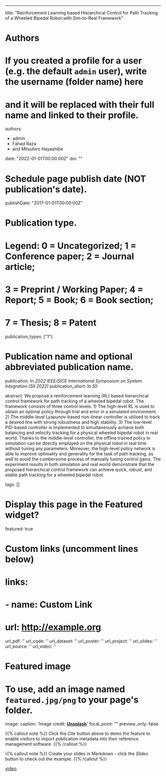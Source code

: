 ---
title: "Reinforcement Learning based Hierarchical Control for Path Tracking of a Wheeled Bipedal Robot with Sim-to-Real Framework"

# Authors
# If you created a profile for a user (e.g. the default `admin` user), write the username (folder name) here 
# and it will be replaced with their full name and linked to their profile.
authors:
- admin
- Fahad Raza
- and Mitsuhiro Hayashibe

date: "2022-01-01T00:00:00Z"
doi: ""

# Schedule page publish date (NOT publication's date).
publishDate: "2017-01-01T00:00:00Z"

# Publication type.
# Legend: 0 = Uncategorized; 1 = Conference paper; 2 = Journal article;
# 3 = Preprint / Working Paper; 4 = Report; 5 = Book; 6 = Book section;
# 7 = Thesis; 8 = Patent
publication_types: ["1"]

# Publication name and optional abbreviated publication name.
publication: In *2022 IEEE/SICE International Symposium on System Integration (SII 2022)*
publication_short: In *SII*

abstract: We propose a reinforcement learning (RL) based hierarchical control framework for path tracking of a wheeled bipedal robot. The framework consists of three control levels. 1) The high-level RL is used to obtain an optimal policy through trial and error in a simulated environment. 2) The middle-level Lyapunov-based non-linear controller is utilized to track a desired line with strong robustness and high stability. 3) The low-level PID-based controller is implemented to simultaneously achieve both balancing and velocity tracking for a physical wheeled bipedal robot in real world. Thanks to the middle-level controller, the offline trained policy in simulation can be directly employed on the physical robot in real time without tuning any parameters. Moreover, the high-level policy network is able to improve optimality and generality for the task of path tracking, as well to avoid the cumbersome process of manually tuning control gains. The experiment results in both simulation and real world demonstrate that the proposed hierarchical control framework can achieve quick, robust, and stable path tracking for a wheeled bipedal robot.

tags: []

# Display this page in the Featured widget?
featured: true

# Custom links (uncomment lines below)
# links:
# - name: Custom Link
#   url: http://example.org

url_pdf: ''
url_code: ''
url_dataset: ''
url_poster: ''
url_project: ''
url_slides: ''
url_source: ''
url_video: ''

# Featured image
# To use, add an image named `featured.jpg/png` to your page's folder. 
image:
  caption: 'Image credit: [**Unsplash**](https://unsplash.com/photos/pLCdAaMFLTE)'
  focal_point: ""
  preview_only: false


{{% callout note %}}
Click the *Cite* button above to demo the feature to enable visitors to import publication metadata into their reference management software.
{{% /callout %}}

{{% callout note %}}
Create your slides in Markdown - click the *Slides* button to check out the example.
{{% /callout %}}

[video](https://wowchemy.com/docs/writing-markdown-latex/).
